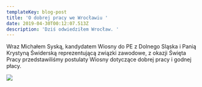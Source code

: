 ```yaml
---
templateKey: blog-post
title: 'O dobrej pracy we Wrocławiu '
date: 2019-04-30T00:12:07.513Z
description: 'Dziś odwiedziłem Wrocław. '
---
```

Wraz Michałem Syską, kandydatem Wiosny do PE z Dolnego Sląska i Panią Krystyną Świderską reprezentującą związki zawodowe, z okazji Święta Pracy przedstawiliśmy postulaty Wiosny dotyczące dobrej pracy i godnej płacy. 

![](/img/wro.jpg)
